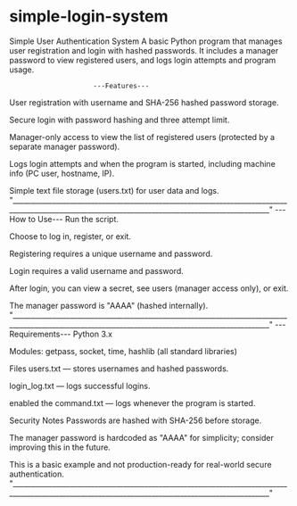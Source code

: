 # simple-login-system
Simple User Authentication System
A basic Python program that manages user registration and login with hashed passwords. It includes a manager password to view registered users, and logs login attempts and program usage.

                         ---Features---

User registration with username and SHA-256 hashed password storage.

Secure login with password hashing and three attempt limit.

Manager-only access to view the list of registered users (protected by a separate manager password).

Logs login attempts and when the program is started, including machine info (PC user, hostname, IP).

Simple text file storage (users.txt) for user data and logs.
"______________________________________________________________________________________________________________________________________________________"
                        ---How to Use---
Run the script.

Choose to log in, register, or exit.

Registering requires a unique username and password.

Login requires a valid username and password.

After login, you can view a secret, see users (manager access only), or exit.

The manager password is "AAAA" (hashed internally).
"______________________________________________________________________________________________________________________________________________________"
                        ---Requirements---
Python 3.x

Modules: getpass, socket, time, hashlib (all standard libraries)

Files
users.txt — stores usernames and hashed passwords.

login_log.txt — logs successful logins.

enabled the command.txt — logs whenever the program is started.

Security Notes
Passwords are hashed with SHA-256 before storage.

The manager password is hardcoded as "AAAA" for simplicity; consider improving this in the future.

This is a basic example and not production-ready for real-world secure authentication.
"______________________________________________________________________________________________________________________________________________________"

